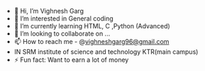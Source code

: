- 👋 Hi, I’m Vighnesh Garg
- 👀 I’m interested in General coding 
- 🌱 I’m currently learning HTML, C ,Python (Advanced)
- 💞️ I’m looking to collaborate on ...
- 📫 How to reach me - @vighneshgarg96@gmail.com
- IN SRM institute of science and technology KTR(main campus)
- ⚡ Fun fact: Want to earn a lot of money
